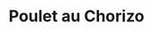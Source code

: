 ---
layout: recette
categories: [recettes]
hidden: true
lang: fr
title: Poulet au Chorizo
type: sel
pour: pour 2 personnes
ingredients: 
  - nom: filets de poulet
    qte: 2
  - nom: poivrons
    qte: 2
  - nom: oignon
    qte: 1
  - nom: crème liquide
    qte: 200
    unite: mL
  - nom: chorizo
    qte: 1
preconditions:
  - Couper les filets de poulet et le chorizo en lamelles
  - Émincer les poivrons et l'oignon
etapes:
  - label: Préparation
    details:
      - Faire cuire le poulet et le chorizo
      - Réserver 
      - Faire revenir les oignons avec les poivrons
      - Ajouter le poulet et le chorizo
      - Ajouter la crème fraiche
      - Saler et poivrer
      - Laisser mijoter à semi-couvert à feu doux une dizaine de minutes
notes:
  - Plus la crème est grasse meilleur le plat sera
---